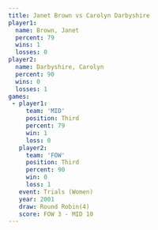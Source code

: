 ```yaml
---
title: Janet Brown vs Carolyn Darbyshire
player1:                   
  name: Brown, Janet       
  percent: 79              
  wins: 1                  
  losses: 0                
player2:                   
  name: Darbyshire, Carolyn
  percent: 90              
  wins: 0                  
  losses: 1                
games:
 - player1:         
     team: 'MID'    
     position: Third
     percent: 79    
     win: 1         
     loss: 0        
   player2:         
     team: 'FOW'    
     position: Third
     percent: 90    
     win: 0         
     loss: 1        
   event: Trials (Women)
   year: 2001           
   draw: Round Robin(4) 
   score: FOW 3 - MID 10
---
```


